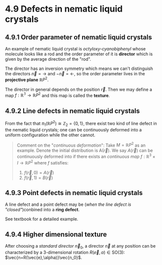 # 4.9 Defects in nematic liquid crystals

## 4.9.1 Order parameter of nematic liquid crystals

An example of nematic liquid crystal is *octyloxy-cyanobiphenyl* whose molecule looks like a rod and the order parameter of it is **director** which is given by the average direction of the "rod". 

The director has an inversion symmetry which means we can't distinguish the directors $\vec{n}=\rightarrow$ and $-\vec{n}=\leftarrow$, so the order parameter lives in the **projective plane** $\mathbb{R}P^2$.

The director in general depends on the position $\vec{r}$. Then we may define a map $f:\mathbb{R^3}\rightarrow\mathbb{R}P^2$ and this map is called the **texture**.
## 4.9.2 Line defects in nematic liquid crystals

From the fact that $\pi_1(\mathbb{R}P^2)\cong\mathbb{Z}_2=\{0,1\}$, there exist two kind of line defect in the nematic liquid crystals; one can be continuously deformed into a uniform configuration while the other cannot.

> Comment on the "*continuous deformation*":
> Take $M=\mathbb{R}P^2$ as an example. Denote the initial distribution is A$(\vec{r})$. We say $A(\vec{r})$ can be continuously deformed into  if there exists an *continuous map* $f:\mathbb{R}^3\times I\rightarrow\mathbb{R}P^2$ where $f$ satisfies:
> 1. $f(\vec{r},0)=A(\vec{r})$
> 2. $f(\vec{r},1)=B(\vec{r})$
## 4.9.3 Point defects in nematic liquid crystals

A line defect and a point defect may be (*when the line defect is "closed"*)conbined into a **ring defect**. 

See textbook for a detailed example.

## 4.9.4 Higher dimensional texture

After choosing a *standard director* $\vec{n}_0$, a director $\vec{n}$ at any position can be characterized by a 3-dimensional rotation $R(\vec{e},\alpha)\in\text{SO(3)}$: $\vec{n=R(\vec{e},\alpha)}\vec{n_0}$. 
